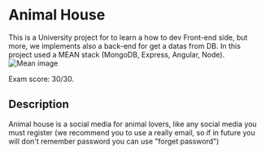 # Animal House
This is a University project for to learn a how to dev Front-end side, but more, we implements also a back-end for get a datas from DB.
In this project used a MEAN stack (MongoDB, Express, Angular, Node).
![Mean image](https://www.mindinventory.com/blog/wp-content/uploads/2022/10/mean-stack.png)

Exam score: 30/30.

## Description
Animal house is a social media for animal lovers, like any social media you must register (we recommend you to use a really email, so if in future you will don't remember password you can use "forget password")
